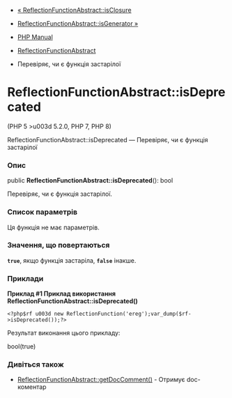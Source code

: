 - [«
ReflectionFunctionAbstract::isClosure](reflectionfunctionabstract.isclosure.md)
- [ReflectionFunctionAbstract::isGenerator
»](reflectionfunctionabstract.isgenerator.md)

- [PHP Manual](index.md)
- [ReflectionFunctionAbstract](class.reflectionfunctionabstract.md)
- Перевіряє, чи є функція застарілої

# ReflectionFunctionAbstract::isDeprecated

(PHP 5 \>u003d 5.2.0, PHP 7, PHP 8)

ReflectionFunctionAbstract::isDeprecated — Перевіряє, чи є
функція застарілої

### Опис

public **ReflectionFunctionAbstract::isDeprecated**(): bool

Перевіряє, чи є функція застарілої.

### Список параметрів

Ця функція не має параметрів.

### Значення, що повертаються

**`true`**, якщо функція застаріла, **`false`** інакше.

### Приклади

**Приклад #1 Приклад використання
**ReflectionFunctionAbstract::isDeprecated()****

` <?php$rf u003d new ReflectionFunction('ereg');var_dump($rf->isDeprecated());?> `

Результат виконання цього прикладу:

bool(true)

### Дивіться також

- [ReflectionFunctionAbstract::getDocComment()](reflectionfunctionabstract.getdoccomment.md) -
Отримує doc-коментар
